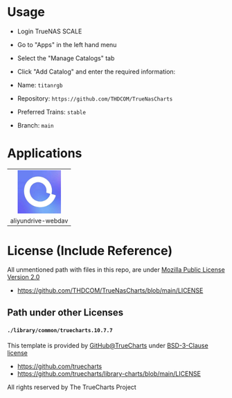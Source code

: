 # Usage

- Login TrueNAS SCALE

- Go to "Apps" in the left hand menu
- Select the "Manage Catalogs" tab
- Click "Add Catalog" and enter the required information:
- Name: `titanrgb`
- Repository: `https://github.com/THDCOM/TrueNasCharts`
- Preferred Trains: `stable`
- Branch: `main`

# Applications

<table>
<tr>
<td align=middle><img width=100px src="https://github.com/THDCOM/TrueNasCharts/raw/main/stable/aliyundrive-webdav/icon_512.jpg" /></td>
</tr>
<tr>
<td>aliyundrive-webdav</td>
</tr>
</table>

# License (Include Reference)

All unmentioned path with files in this repo, are under [Mozilla Public License Version 2.0](https://github.com/THDCOM/TrueNasCharts/blob/main/LICENSE)

- https://github.com/THDCOM/TrueNasCharts/blob/main/LICENSE

## Path under other Licenses

#### `./library/common/truecharts.10.7.7`

This template is provided by [GitHub@TrueCharts](https://github.com/truecharts) under [BSD-3-Clause license](https://github.com/truecharts/library-charts/blob/main/LICENSE)

- https://github.com/truecharts
- https://github.com/truecharts/library-charts/blob/main/LICENSE

All rights reserved by The TrueCharts Project